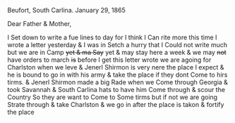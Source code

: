Beufort, South Carlina. January 29, 1865

Dear Father & Mother,

I Set down to write a fue lines to day for I think I Can rite more this time  I wrote a letter yesterday & I was in Setch a hurry that I Could not write much but we are in Camp ~~yet & ma Say~~ yet & may stay here a week & we may ~~not~~ have orders to march ~~is~~ before I get this letter wrote we are agoing for Charlston when we leve   & Jenerl Shirmon is very nere the place I expect & he is bound to go in with his army & take the place if they dont Come to hirs tirms. & Jenerl Shirmon made a big Rade when we Come through Georgia & took Savannah & South Carlina hats to have him Come through & scour the Country  So they are want to Come to Some tirms but if not we are going Strate through & take Charlston & we go in after the place is takon & fortify the place